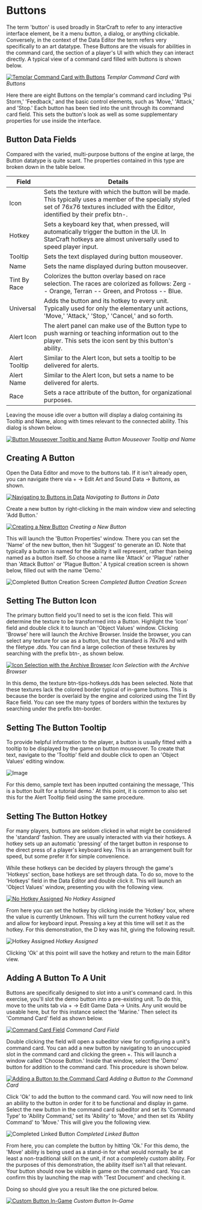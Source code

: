 # Buttons

The term 'button' is used broadly in StarCraft to refer to any interactive interface element, be it a menu button, a dialog, or anything clickable. Conversely, in the context of the Data Editor the term refers very specifically to an art datatype. These Buttons are the visuals for abilities in the command card, the section of a player's UI with which they can interact directly. A typical view of a command card filled with buttons is shown below.

[![Templar Command Card with Buttons](./resources/075_Buttons1.png)](./resources/075_Buttons1.png)
*Templar Command Card with Buttons*

Here there are eight Buttons on the templar's command card including 'Psi Storm,' 'Feedback,' and the basic control elements, such as 'Move,' 'Attack,' and 'Stop.' Each button has been tied into the unit through its command card field. This sets the button's look as well as some supplementary properties for use inside the interface.

## Button Data Fields

Compared with the varied, multi-purpose buttons of the engine at large, the Button datatype is quite scant. The properties contained in this type are broken down in the table below.

| Field         | Details                                                                                                                                                                                    |
| ------------- | ------------------------------------------------------------------------------------------------------------------------------------------------------------------------------------------ |
| Icon          | Sets the texture with which the button will be made. This typically uses a member of the specially styled set of 76x76 textures included with the Editor, identified by their prefix btn-. |
| Hotkey        | Sets a keyboard key that, when pressed, will automatically trigger the button in the UI. In StarCraft hotkeys are almost universally used to speed player input.                           |
| Tooltip       | Sets the text displayed during button mouseover.                                                                                                                                           |
| Name          | Sets the name displayed during button mouseover.                                                                                                                                           |
| Tint By Race  | Colorizes the button overlay based on race selection. The races are colorized as follows: Zerg -- Orange, Terran -- Green, and Protoss -- Blue.                                            |
| Universal     | Adds the button and its hotkey to every unit. Typically used for only the elementary unit actions, 'Move,' 'Attack,' 'Stop,' 'Cancel,' and so forth.                                       |
| Alert Icon    | The alert panel can make use of the Button type to push warning or teaching information out to the player. This sets the icon sent by this button's ability.                               |
| Alert Tooltip | Similar to the Alert Icon, but sets a tooltip to be delivered for alerts.                                                                                                                  |
| Alert Name    | Similar to the Alert Icon, but sets a name to be delivered for alerts.                                                                                                                     |
| Race          | Sets a race attribute of the button, for organizational purposes.                                                                                                                          |

Leaving the mouse idle over a button will display a dialog containing its Tooltip and Name, along with times relevant to the connected ability. This dialog is shown below.

[![Button Mouseover Tooltip and Name](./resources/075_Buttons2.png)](./resources/075_Buttons2.png)
*Button Mouseover Tooltip and Name*

## Creating A Button

Open the Data Editor and move to the buttons tab. If it isn't already open, you can navigate there via + -\> Edit Art and Sound Data -\> Buttons, as shown.

[![Navigating to Buttons in Data](./resources/075_Buttons3.png)](./resources/075_Buttons3.png)
*Navigating to Buttons in Data*

Create a new button by right-clicking in the main window view and selecting 'Add Button.'

[![Creating a New Button](./resources/075_Buttons4.png)](./resources/075_Buttons4.png)
*Creating a New Button*

This will launch the 'Button Properties' window. There you can set the 'Name' of the new button, then hit 'Suggest' to generate an ID. Note that typically a button is named for the ability it will represent, rather than being named as a button itself. So choose a name like 'Attack' or 'Plague' rather than 'Attack Button' or 'Plague Button.' A typical creation screen is shown below, filled out with the name 'Demo.'

![Completed Button Creation Screen](./resources/075_Buttons5.png)
*Completed Button Creation Screen*

## Setting The Button Icon

The primary button field you'll need to set is the icon field. This will determine the texture to be transformed into a Button. Highlight the 'icon' field and double click it to launch an 'Object Values' window. Clicking 'Browse' here will launch the Archive Browser. Inside the browser, you can select any texture for use as a button, but the standard is 76x76 and with the filetype .dds. You can find a large collection of these textures by searching with the prefix btn-, as shown below.

[![Icon Selection with the Archive Browser](./resources/075_Buttons6.png)](./resources/075_Buttons6.png)
*Icon Selection with the Archive Browser*

In this demo, the texture btn-tips-hotkeys.dds has been selected. Note that these textures lack the colored border typical of in-game buttons. This is because the border is overlaid by the engine and colorized using the Tint By Race field. You can see the many types of borders within the textures by searching under the prefix btn-border.

## Setting The Button Tooltip

To provide helpful information to the player, a button is usually fitted with a tooltip to be displayed by the game on button mouseover. To create that text, navigate to the 'Tooltip' field and double click to open an 'Object Values' editing window.

![Image](./resources/075_Buttons7.png)

For this demo, sample text has been inputted containing the message, 'This is a button built for a tutorial demo.' At this point, it is common to also set this for the Alert Tooltip field using the same procedure.

## Setting The Button Hotkey

For many players, buttons are seldom clicked in what might be considered the 'standard' fashion. They are usually interacted with via their hotkeys. A hotkey sets up an automatic 'pressing' of the target button in response to the direct press of a player's keyboard key. This is an arrangement built for speed, but some prefer it for simple convenience.

While these hotkeys can be decided by players through the game's 'Hotkeys' section, base hotkeys are set through data. To do so, move to the 'Hotkeys' field in the Data Editor and double click it. This will launch an 'Object Values' window, presenting you with the following view.

[![No Hotkey Assigned](./resources/075_Buttons8.png)](./resources/075_Buttons8.png)
*No Hotkey Assigned*

From here you can set the hotkey by clicking inside the 'Hotkey' box, where the value is currently Unknown. This will turn the current hotkey value red and allow for keyboard input. Pressing a key at this time will set it as the hotkey. For this demonstration, the D key was hit, giving the following result.

![Hotkey Assigned](./resources/075_Buttons9.png)
*Hotkey Assigned*

Clicking 'Ok' at this point will save the hotkey and return to the main Editor view.

## Adding A Button To A Unit

Buttons are specifically designed to slot into a unit's command card. In this exercise, you'll slot the demo button into a pre-existing unit. To do this, move to the units tab via + -\> Edit Game Data -\> Units. Any unit would be useable here, but for this instance select the 'Marine.' Then select its 'Command Card' field as shown below.

[![Command Card Field](./resources/075_Buttons10.png)](./resources/075_Buttons10.png)
*Command Card Field*

Double clicking the field will open a subeditor view for configuring a unit's command card. You can add a new button by navigating to an unoccupied slot in the command card and clicking the green +. This will launch a window called 'Choose Button.' Inside that window, select the 'Demo' button for addition to the command card. This procedure is shown below.

[![Adding a Button to the Command Card](./resources/075_Buttons11.png)](./resources/075_Buttons11.png)
*Adding a Button to the Command Card*

Click 'Ok' to add the button to the command card. You will now need to link an ability to the button in order for it to be functional and display in game. Select the new button in the command card subeditor and set its 'Command Type' to 'Ability Command,' set its 'Ability' to 'Move,' and then set its 'Ability Command' to 'Move.' This will give you the following view.

![Completed Linked Button](./resources/075_Buttons12.png)
*Completed Linked Button*

From here, you can complete the button by hitting 'Ok.' For this demo, the 'Move' ability is being used as a stand-in for what would normally be at least a non-traditional skill on the unit, if not a completely custom ability. For the purposes of this demonstration, the ability itself isn't all that relevant. Your button should now be visible in game on the command card. You can confirm this by launching the map with 'Test Document' and checking it.

Doing so should give you a result like the one pictured below.

[![Custom Button In-Game](./resources/075_Buttons13.png)](./resources/075_Buttons13.png)
*Custom Button In-Game*
